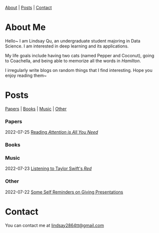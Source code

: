[About](#about-me) | [Posts](#posts) | [Contact](#contact) 



# About Me

Hello~ I am Lindsay Qu, an undergraduate student majoring in Data Science. I am interested in deep learning and its applications.

My life goals include having two cats (named Pepper and Coconut), going to Coachella, and being able to memorize all the words in *Hamilton*.

I irregularly write blogs on random things that I find interesting. Hope you enjoy reading them~



# Posts

[Papers](#papers) | [Books](#books) | [Music](#music) | [Other](#other) 

### Papers <a name="papers"></a>

2022-07-25	[Reading *Attention is All You Need*](https://lindsayqu.github.io/lindsayqu/papers/reading-attention-is-all-you-need)

### Books <a name="books"></a>

### Music <a name="music"></a>

2022-07-23	[Listening to Taylor Swift's *Red*](https://lindsayqu.github.io/lindsayqu/music/listening-to-taylor-swifts-red)

### Other <a name="other"></a>

2022-07-22	[Some Self Reminders on Giving Presentations](https://lindsayqu.github.io/lindsayqu/other/some-self-reminders-on-giving-presentations)

# Contact

You can contact me at lindsay2864tt@gmail.com
